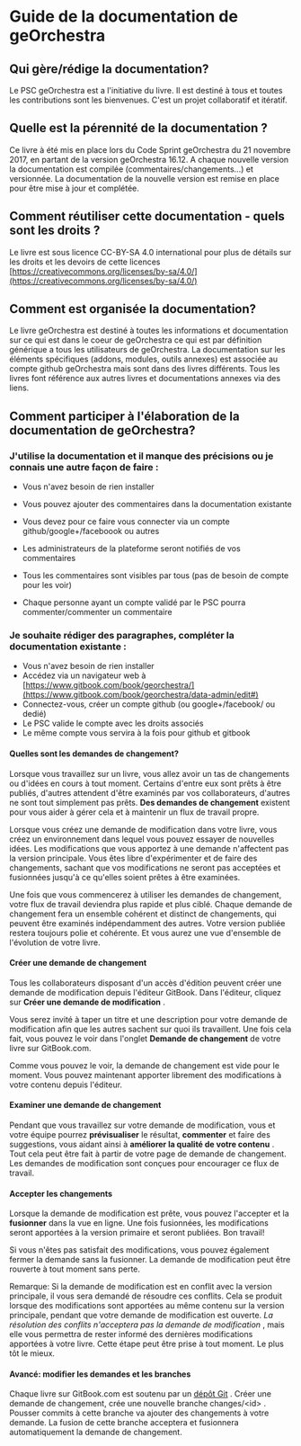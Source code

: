 # Guide de la documentation de geOrchestra

## Qui gère/rédige la documentation?

Le PSC geOrchestra est a l'initiative du livre. Il est destiné à tous et toutes les contributions sont les bienvenues. C'est un projet collaboratif et itératif.

## Quelle est la pérennité de la documentation ?

Ce livre à été mis en place lors du Code Sprint geOrchestra du 21 novembre 2017, en partant de la version geOrchestra 16.12. A chaque nouvelle version la documentation est compilée \(commentaires/changements...\) et versionnée. La documentation de la nouvelle version est remise en place pour être mise à jour et complétée. 

## Comment réutiliser cette documentation - quels sont les droits ?

Le livre est sous licence CC-BY-SA 4.0 international pour plus de détails sur les droits et les devoirs de cette licences [https://creativecommons.org/licenses/by-sa/4.0/](https://creativecommons.org/licenses/by-sa/4.0/)

## Comment est organisée la documentation?

Le livre geOrchestra est destiné à toutes les informations et documentation sur ce qui est dans le coeur de geOrchestra ce qui est par définition générique a tous les utilisateurs de geOrchestra. La documentation sur les éléments spécifiques \(addons, modules, outils annexes\) est associée au compte github geOrchestra mais sont dans des livres différents. Tous les livres font référence aux autres livres et documentations annexes via des liens.

## Comment participer à l'élaboration de la documentation de geOrchestra?

### J'utilise la documentation et il manque des précisions ou je connais une autre façon de faire :

* Vous n'avez besoin de rien installer

* Vous pouvez ajouter des commentaires dans la documentation existante

* Vous devez pour ce faire vous connecter via un compte github/google+/faceboook ou autres

* Les administrateurs de la plateforme seront notifiés de vos commentaires

* Tous les commentaires sont visibles par tous \(pas de besoin de compte pour les voir\)

* Chaque personne ayant un compte validé par le PSC pourra commenter/commenter un commentaire

### Je souhaite rédiger des paragraphes, compléter la documentation existante :

* Vous n'avez besoin de rien installer 
* Accédez via un navigateur web à [https://www.gitbook.com/book/georchestra/](https://www.gitbook.com/book/georchestra/data-admin/edit#)
* Connectez-vous, créer un compte github \(ou google+/facebook/ ou dedié\) 
* Le PSC valide le compte avec les droits associés 
* Le même compte vous servira à la fois pour github et gitbook

#### Quelles sont les demandes de changement?

Lorsque vous travaillez sur un livre, vous allez avoir un tas de changements ou d'idées en cours à tout moment. Certains d'entre eux sont prêts à être publiés, d'autres attendent d'être examinés par vos collaborateurs, d'autres ne sont tout simplement pas prêts. **Des demandes de changement** existent pour vous aider à gérer cela et à maintenir un flux de travail propre.

Lorsque vous créez une demande de modification dans votre livre, vous créez un environnement dans lequel vous pouvez essayer de nouvelles idées. Les modifications que vous apportez à une demande n'affectent pas la version principale. Vous êtes libre d'expérimenter et de faire des changements, sachant que vos modifications ne seront pas acceptées et fusionnées jusqu'à ce qu'elles soient prêtes à être examinées.

Une fois que vous commencerez à utiliser les demandes de changement, votre flux de travail deviendra plus rapide et plus ciblé. Chaque demande de changement fera un ensemble cohérent et distinct de changements, qui peuvent être examinés indépendamment des autres. Votre version publiée restera toujours polie et cohérente. Et vous aurez une vue d'ensemble de l'évolution de votre livre.

#### Créer une demande de changement

Tous les collaborateurs disposant d'un accès d'édition peuvent créer une demande de modification depuis l'éditeur GitBook. Dans l'éditeur, cliquez sur **Créer une demande de modification** .

Vous serez invité à taper un titre et une description pour votre demande de modification afin que les autres sachent sur quoi ils travaillent. Une fois cela fait, vous pouvez le voir dans l'onglet **Demande de changement** de votre livre sur GitBook.com.

Comme vous pouvez le voir, la demande de changement est vide pour le moment. Vous pouvez maintenant apporter librement des modifications à votre contenu depuis l'éditeur.

#### Examiner une demande de changement

Pendant que vous travaillez sur votre demande de modification, vous et votre équipe pourrez **prévisualiser** le résultat, **commenter** et faire des suggestions, vous aidant ainsi à **améliorer la qualité de votre contenu** . Tout cela peut être fait à partir de votre page de demande de changement. Les demandes de modification sont conçues pour encourager ce flux de travail.

#### Accepter les changements

Lorsque la demande de modification est prête, vous pouvez l'accepter et la **fusionner** dans la vue en ligne. Une fois fusionnées, les modifications seront apportées à la version primaire et seront publiées. Bon travail!

Si vous n'êtes pas satisfait des modifications, vous pouvez également fermer la demande sans la fusionner. La demande de modification peut être rouverte à tout moment sans perte.

Remarque: Si la demande de modification est en conflit avec la version principale, il vous sera demandé de résoudre ces conflits. Cela se produit lorsque des modifications sont apportées au même contenu sur la version principale, pendant que votre demande de modification est ouverte. _La résolution des conflits n'acceptera pas la demande de modification_ , mais elle vous permettra de rester informé des dernières modifications apportées à votre livre. Cette étape peut être prise à tout moment. Le plus tôt le mieux.

#### Avancé: modifier les demandes et les branches

Chaque livre sur GitBook.com est soutenu par un [dépôt Git](https://translate.googleusercontent.com/translate_c?depth=1&hl=fr&ie=UTF8&prev=_t&rurl=translate.google.com&sl=en&sp=nmt4&tl=fr&u=https://help.gitbook.com/books/how-can-i-use-git.html&usg=ALkJrhgIEDdsbMhkkXpD3ZCdexkfzzvIKg) . Créer une demande de changement, crée une nouvelle branche changes/&lt;id&gt; . Pousser commits à cette branche va  ajouter des changements à votre demande. La fusion de cette branche acceptera et fusionnera automatiquement la demande de changement.

